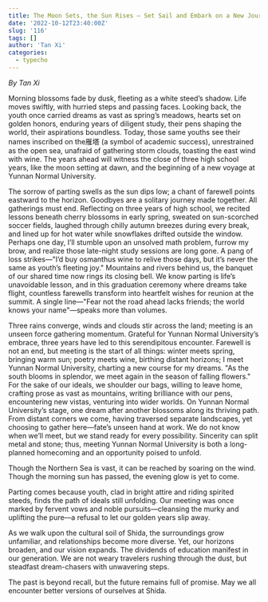 ```yaml
---
title: The Moon Sets, the Sun Rises – Set Sail and Embark on a New Journey
date: '2022-10-12T23:40:00Z'
slug: '116'
tags: []
author: 'Tan Xi'
categories:
  - typecho
---
```


*By Tan Xi*  

Morning blossoms fade by dusk, fleeting as a white steed’s shadow. Life moves swiftly, with hurried steps and passing faces. Looking back, the youth once carried dreams as vast as spring’s meadows, hearts set on golden honors, enduring years of diligent study, their pens shaping the world, their aspirations boundless. Today, those same youths see their names inscribed on the雁塔 (a symbol of academic success), unrestrained as the open sea, unafraid of gathering storm clouds, toasting the east wind with wine. The years ahead will witness the close of three high school years, like the moon setting at dawn, and the beginning of a new voyage at Yunnan Normal University.  

The sorrow of parting swells as the sun dips low; a chant of farewell points eastward to the horizon. Goodbyes are a solitary journey made together. All gatherings must end. Reflecting on three years of high school, we recited lessons beneath cherry blossoms in early spring, sweated on sun-scorched soccer fields, laughed through chilly autumn breezes during every break, and lined up for hot water while snowflakes drifted outside the window. Perhaps one day, I’ll stumble upon an unsolved math problem, furrow my brow, and realize those late-night study sessions are long gone. A pang of loss strikes—"I’d buy osmanthus wine to relive those days, but it’s never the same as youth’s fleeting joy." Mountains and rivers behind us, the banquet of our shared time now rings its closing bell. We know parting is life’s unavoidable lesson, and in this graduation ceremony where dreams take flight, countless farewells transform into heartfelt wishes for reunion at the summit. A single line—"Fear not the road ahead lacks friends; the world knows your name"—speaks more than volumes.  

Three rains converge, winds and clouds stir across the land; meeting is an unseen force gathering momentum. Grateful for Yunnan Normal University’s embrace, three years have led to this serendipitous encounter. Farewell is not an end, but meeting is the start of all things: winter meets spring, bringing warm sun; poetry meets wine, birthing distant horizons; I meet Yunnan Normal University, charting a new course for my dreams. "As the south blooms in splendor, we meet again in the season of falling flowers." For the sake of our ideals, we shoulder our bags, willing to leave home, crafting prose as vast as mountains, writing brilliance with our pens, encountering new vistas, venturing into wider worlds. On Yunnan Normal University’s stage, one dream after another blossoms along its thriving path. From distant corners we come, having traversed separate landscapes, yet choosing to gather here—fate’s unseen hand at work. We do not know when we’ll meet, but we stand ready for every possibility. Sincerity can split metal and stone; thus, meeting Yunnan Normal University is both a long-planned homecoming and an opportunity poised to unfold.

Though the Northern Sea is vast, it can be reached by soaring on the wind. Though the morning sun has passed, the evening glow is yet to come.  

Parting comes because youth, clad in bright attire and riding spirited steeds, finds the path of ideals still unfolding. Our meeting was once marked by fervent vows and noble pursuits—cleansing the murky and uplifting the pure—a refusal to let our golden years slip away.  

As we walk upon the cultural soil of Shida, the surroundings grow unfamiliar, and relationships become more diverse. Yet, our horizons broaden, and our vision expands. The dividends of education manifest in our generation. We are not weary travelers rushing through the dust, but steadfast dream-chasers with unwavering steps.  

The past is beyond recall, but the future remains full of promise. May we all encounter better versions of ourselves at Shida.
